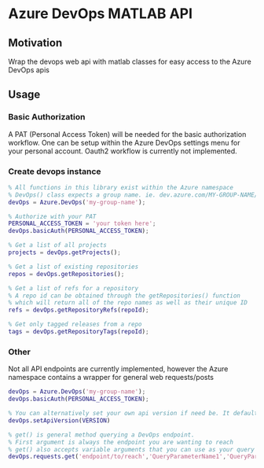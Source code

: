 # Azure DevOps MATLAB API

## Motivation
Wrap the devops web api with matlab classes for easy access to the Azure DevOps apis

## Usage

### Basic Authorization
A PAT (Personal Access Token) will be needed for the basic authorization workflow. One can be setup within the
Azure DevOps settings menu for your personal account. Oauth2 workflow is currently
not implemented.

### Create devops instance
```matlab
% All functions in this library exist within the Azure namespace
% DevOps() class expects a group name. ie. dev.azure.com/MY-GROUP-NAME/
devOps = Azure.DevOps('my-group-name');

% Authorize with your PAT
PERSONAL_ACCESS_TOKEN = 'your token here';
devOps.basicAuth(PERSONAL_ACCESS_TOKEN);

% Get a list of all projects
projects = devOps.getProjects();

% Get a list of existing repositories
repos = devOps.getRepositories();

% Get a list of refs for a repository
% A repo id can be obtained through the getRepositories() function
% which will return all of the repo names as well as their unique ID
refs = devOps.getRepositoryRefs(repoId);

% Get only tagged releases from a repo
tags = devOps.getRepositoryTags(repoId);
```

### Other
Not all API endpoints are currently implemented, however the Azure namespace
contains a wrapper for general web requests/posts

```matlab
devOps = Azure.DevOps('my-group-name');
devOps.basicAuth(PERSONAL_ACCESS_TOKEN);

% You can alternatively set your own api version if need be. It defaults to 7.1-preview.1
devOps.setApiVersion(VERSION)

% get() is general method querying a DevOps endpoint.
% First argument is always the endpoint you are wanting to reach
% get() also accepts variable arguments that you can use as your query name and parameters
devOps.requests.get('endpoint/to/reach','QueryParameterName1','QueryParameterValue1',...);
```